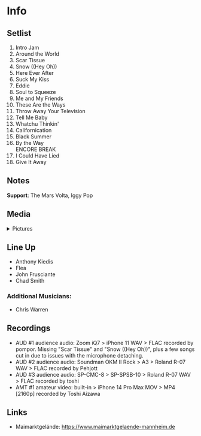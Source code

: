 # Info

## Setlist

1. Intro Jam
2. Around the World
3. Scar Tissue
4. Snow ((Hey Oh))
5. Here Ever After
6. Suck My Kiss
7. Eddie
8. Soul to Squeeze
9. Me and My Friends
10. These Are the Ways
11. Throw Away Your Television
12. Tell Me Baby
13. Whatchu Thinkin'
14. Californication
15. Black Summer
16. By the Way
<br> ENCORE BREAK
17. I Could Have Lied
18. Give It Away

## Notes

**Support**: The Mars Volta, Iggy Pop

## Media 

<details>
  <summary>Pictures</summary>
  <img alt="Setlist" title="Setlist" src="20230626.jpg" height="200" />
  <img alt="Ticket" title="Ticket" src="20230626t.jpg" height="200" />
</details>

## Line Up

* Anthony Kiedis
* Flea
* John Frusciante
* Chad Smith

### Additional Musicians:

* Chris Warren

## Recordings

* AUD #1 audience audio: Zoom iQ7 > iPhone 11 WAV > FLAC recorded by pompor. Missing "Scar Tissue" and "Snow ((Hey Oh))", plus a few songs cut in due to issues with the microphone detaching.
* AUD #2 audience audio: Soundman OKM II Rock > A3 > Roland R-07 WAV > FLAC recorded by Pehjott
* AUD #3 audience audio: SP-CMC-8 > SP-SPSB-10 > Roland R-07 WAV > FLAC recorded by toshi
* AMT #1 amateur video: built-in > iPhone 14 Pro Max MOV > MP4 [2160p] recorded by Toshi Aizawa

## Links

* Maimarktgelände: https://www.maimarktgelaende-mannheim.de